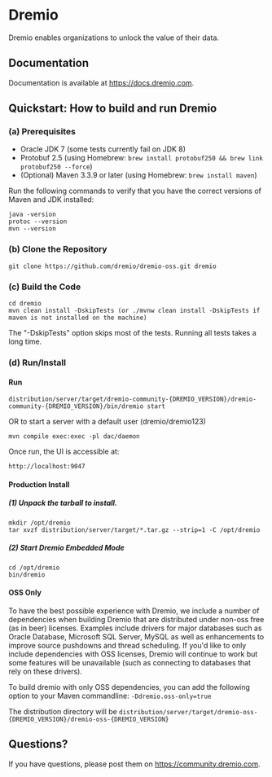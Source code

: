 # Dremio

Dremio enables organizations to unlock the value of their data.

## Documentation

Documentation is available at https://docs.dremio.com.

## Quickstart: How to build and run Dremio

### (a) Prerequisites

* Oracle JDK 7 (some tests currently fail on JDK 8)
* Protobuf 2.5 (using Homebrew: `brew install protobuf250 && brew link protobuf250 --force`)
* (Optional) Maven 3.3.9 or later (using Homebrew: `brew install maven`)

Run the following commands to verify that you have the correct versions of Maven and JDK installed:

    java -version
    protoc --version
    mvn --version

### (b) Clone the Repository
    git clone https://github.com/dremio/dremio-oss.git dremio

### (c) Build the Code

    cd dremio
    mvn clean install -DskipTests (or ./mvnw clean install -DskipTests if maven is not installed on the machine)

The "-DskipTests" option skips most of the tests. Running all tests takes a long time.

### (d) Run/Install

#### Run

    distribution/server/target/dremio-community-{DREMIO_VERSION}/dremio-community-{DREMIO_VERSION}/bin/dremio start

OR to start a server with a default user (dremio/dremio123)

    mvn compile exec:exec -pl dac/daemon

Once run, the UI is accessible at:

    http://localhost:9047

#### Production Install

##### (1) Unpack the tarball to install.

    mkdir /opt/dremio
    tar xvzf distribution/server/target/*.tar.gz --strip=1 -C /opt/dremio

##### (2) Start Dremio Embedded Mode

    cd /opt/dremio
    bin/dremio

#### OSS Only

To have the best possible experience with Dremio, we include a number of dependencies when building Dremio that are distributed under non-oss free (as in beer) licenses. 
Examples include drivers for major databases such as Oracle Database, Microsoft SQL Server, MySQL as well as enhancements to improve source pushdowns and thread 
scheduling. If you'd like to only include dependencies with OSS licenses, Dremio will continue to work but some features will be unavailable (such as 
connecting to databases that rely on these drivers). 

To build dremio with only OSS dependencies, you can add the following option to your Maven commandline: `-Ddremio.oss-only=true`

The distribution directory will be `distribution/server/target/dremio-oss-{DREMIO_VERSION}/dremio-oss-{DREMIO_VERSION}`

## Questions?

If you have questions, please post them on https://community.dremio.com.

